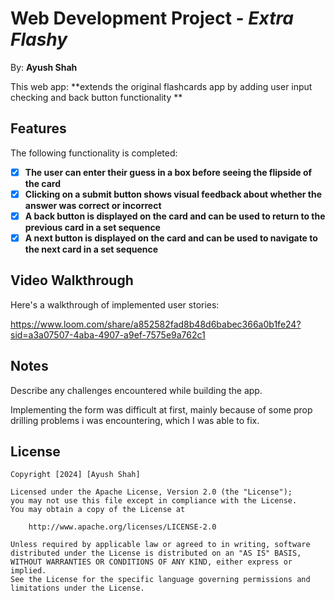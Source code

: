 # Web Development Project - *Extra Flashy*

By: **Ayush Shah**

This web app: **extends the original flashcards app by adding user input checking and back button functionality **


## Features

The following functionality is completed:

- [X] **The user can enter their guess in a box before seeing the flipside of the card**
- [X] **Clicking on a submit button shows visual feedback about whether the answer was correct or incorrect**
- [X] **A back button is displayed on the card and can be used to return to the previous card in a set sequence**
- [X] **A next button is displayed on the card and can be used to navigate to the next card in a set sequence**

## Video Walkthrough

Here's a walkthrough of implemented user stories:

https://www.loom.com/share/a852582fad8b48d6babec366a0b1fe24?sid=a3a07507-4aba-4907-a9ef-7575e9a762c1

## Notes

Describe any challenges encountered while building the app.

Implementing the form was difficult at first, mainly because of some prop drilling problems i was encountering, which I was able to fix. 

## License

    Copyright [2024] [Ayush Shah]

    Licensed under the Apache License, Version 2.0 (the "License");
    you may not use this file except in compliance with the License.
    You may obtain a copy of the License at

        http://www.apache.org/licenses/LICENSE-2.0

    Unless required by applicable law or agreed to in writing, software
    distributed under the License is distributed on an "AS IS" BASIS,
    WITHOUT WARRANTIES OR CONDITIONS OF ANY KIND, either express or implied.
    See the License for the specific language governing permissions and
    limitations under the License.

